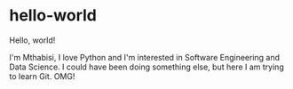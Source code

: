 # hello-world

Hello, world!

I'm Mthabisi, I love Python and I'm interested in Software Engineering and Data Science. 
I could have been doing something else, but here I am trying to learn Git. OMG!
